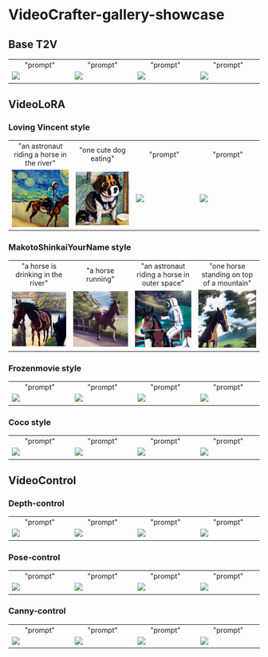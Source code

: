 # VideoCrafter-gallery-showcase



## Base T2V  

<table class="center">
  <td style="text-align:center;" width="170">"prompt"</td>
  <td style="text-align:center;" width="170">"prompt"</td>
  <td style="text-align:center;" width="170">"prompt"</td>
  <td style="text-align:center;" width="170">"prompt"</td>
  <tr>
  <td><img src=assets/base/xx.gif width="170"></td>
  <td><img src=assets/base/xx.gif width="170"></td>
  <td><img src=assets/base/xx.gif width="170"></td>
  <td><img src=assets/base/xx.gif width="170"></td>
</table >

## VideoLoRA   
### Loving Vincent style
<table class="center">
  <td style="text-align:center;" width="170">"an astronaut riding a horse in the river"</td>
  <td style="text-align:center;" width="170">"one cute dog eating"</td>
  <td style="text-align:center;" width="170">"prompt"</td>
  <td style="text-align:center;" width="170">"prompt"</td>
  <tr>
  <td><img src=assets/lora/vincent/an_astronaut_riding_a_horse_in_the_river_Loving_Vincent_style_000.gif width="170"></td>
  <td><img src=assets/lora/vincent/one_cute_dog_eating__Loving_Vincent_style_0008879b03b1153aa089e080027dcc51c11a8f64375.gif width="170"></td>
  <td><img src=assets/lora/vincent/xx.gif width="170"></td>
  <td><img src=assets/lora/vincent/xx.gif width="170"></td>
</table >

### MakotoShinkaiYourName style
<table class="center">
  <td style="text-align:center;" width="170">"a horse is drinking in the river"</td>
  <td style="text-align:center;" width="170">"a horse running"</td>
  <td style="text-align:center;" width="170">"an astronaut riding a horse in outer space"</td>
  <td style="text-align:center;" width="170">"one horse standing on top of a mountain"</td>
  <tr>
  <td><img src=assets/lora/yourname/a_horse_is_drinking_in_the_river_MakotoShinkaiYourName_style_000.gif width="170"></td>
  <td><img src=assets/lora/yourname/a_horse_running_MakotoShinkaiYourName_style_000745c0bd67dddd1c2dc73dc9464c6d99724f28000.gif width="170"></td>
  <td><img src=assets/lora/yourname/an_astronaut_riding_a_horse_in_outer_space_MakotoShinkaiYourName_style_000.gif width="170"></td>
  <td><img src=assets/lora/yourname/one_horse_standing_on_top_of_a_mountain_MakotoShinkaiYourName_style_000_2.gif width="170"></td>
</table >

### Frozenmovie style 
<table class="center">
  <td style="text-align:center;" width="170">"prompt"</td>
  <td style="text-align:center;" width="170">"prompt"</td>
  <td style="text-align:center;" width="170">"prompt"</td>
  <td style="text-align:center;" width="170">"prompt"</td>
  <tr>
  <td><img src=assets/frozen/frozen/xx.gif width="170"></td>
  <td><img src=assets/frozen/frozen/xx.gif width="170"></td>
  <td><img src=assets/frozen/frozen/xx.gif width="170"></td>
  <td><img src=assets/frozen/frozen/xx.gif width="170"></td>
</table >

### Coco style
<table class="center">
  <td style="text-align:center;" width="170">"prompt"</td>
  <td style="text-align:center;" width="170">"prompt"</td>
  <td style="text-align:center;" width="170">"prompt"</td>
  <td style="text-align:center;" width="170">"prompt"</td>
  <tr>
  <td><img src=assets/lora/coco/xx.gif width="170"></td>
  <td><img src=assets/lora/coco/xx.gif width="170"></td>
  <td><img src=assets/lora/coco/xx.gif width="170"></td>
  <td><img src=assets/lora/coco/xx.gif width="170"></td>
</table >

## VideoControl
### Depth-control 
<table class="center">
  <td style="text-align:center;" width="170">"prompt"</td>
  <td style="text-align:center;" width="170">"prompt"</td>
  <td style="text-align:center;" width="170">"prompt"</td>
  <td style="text-align:center;" width="170">"prompt"</td>
  <tr>
  <td><img src=assets/videocontrol/depth/xx.gif width="170"></td>
  <td><img src=assets/videocontrol/depth/xx.gif width="170"></td>
  <td><img src=assets/videocontrol/depth/xx.gif width="170"></td>
  <td><img src=assets/videocontrol/depth/xx.gif width="170"></td>
</table >

### Pose-control 
<table class="center">
  <td style="text-align:center;" width="170">"prompt"</td>
  <td style="text-align:center;" width="170">"prompt"</td>
  <td style="text-align:center;" width="170">"prompt"</td>
  <td style="text-align:center;" width="170">"prompt"</td>
  <tr>
  <td><img src=assets/videocontrol/pose/xx.gif width="170"></td>
  <td><img src=assets/videocontrol/pose/xx.gif width="170"></td>
  <td><img src=assets/videocontrol/pose/xx.gif width="170"></td>
  <td><img src=assets/videocontrol/pose/xx.gif width="170"></td>
</table >

### Canny-control 
<table class="center">
  <td style="text-align:center;" width="170">"prompt"</td>
  <td style="text-align:center;" width="170">"prompt"</td>
  <td style="text-align:center;" width="170">"prompt"</td>
  <td style="text-align:center;" width="170">"prompt"</td>
  <tr>
  <td><img src=assets/videocontrol/canny/xx.gif width="170"></td>
  <td><img src=assets/videocontrol/canny/xx.gif width="170"></td>
  <td><img src=assets/videocontrol/canny/xx.gif width="170"></td>
  <td><img src=assets/videocontrol/canny/xx.gif width="170"></td>
</table >
